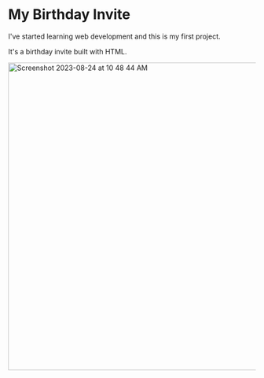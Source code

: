 # My Birthday Invite
I've started learning web development and this is my first project. 

It's a birthday invite built with HTML.

<img width="625" alt="Screenshot 2023-08-24 at 10 48 44 AM" src="https://github.com/kritiagarwal13/HTML/assets/25651879/19c63986-0cbb-411b-a07e-70d04e358038">

